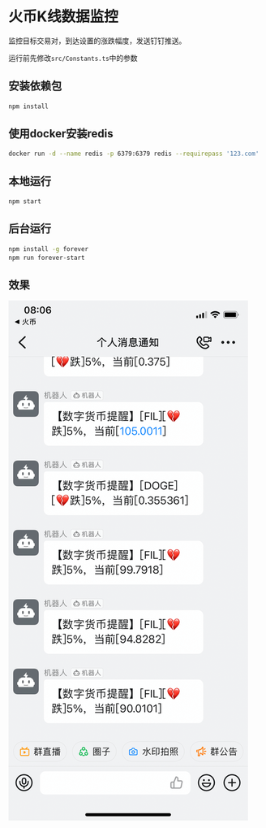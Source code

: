 # 火币K线数据监控

监控目标交易对，到达设置的涨跌幅度，发送钉钉推送。

运行前先修改`src/Constants.ts`中的参数


## 安装依赖包

```bash
npm install
```

## 使用docker安装redis
```bash
docker run -d --name redis -p 6379:6379 redis --requirepass '123.com'
```

## 本地运行

```bash
npm start
```

## 后台运行

```bash
npm install -g forever
npm run forever-start
```

## 效果

![](imgs/1.png)
